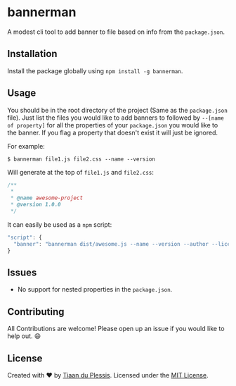 # bannerman

A modest cli tool to add banner to file based on info from the `package.json`.

## Installation

Install the package globally using `npm install -g bannerman`. 

## Usage
You should be in the root directory of the project (Same as the `package.json` file).
Just list the files you would like to add banners to followed by `--[name of property]` for all the properties of your `package.json` you would like to the banner.
If you flag a property that doesn't exist it will just be ignored.


For example:
```
$ bannerman file1.js file2.css --name --version
```

Will generate at the top of `file1.js` and `file2.css`:
```js
/**
 *
 * @name awesome-project
 * @version 1.0.0
 */
```

It can easily be used as a `npm` script:
```js
"script": {
  "banner": "bannerman dist/awesome.js --name --version --author --license"
}
```

## Issues

- No support for nested properties in the `package.json`.

## Contributing
All Contributions are welcome! Please open up an issue if you would like to help out. :smile:

## License
Created with ♥ by [Tiaan du Plessis](https://github.com/mightyCrow). Licensed under the [MIT License](https://tiaan.mit-license.org/).
